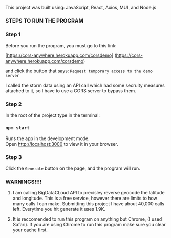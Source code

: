 This project was built using: JavaScript, React, Axios, MUI, and Node.js

### STEPS TO RUN THE PROGRAM

### Step 1
Before you run the program, you must go to this link:

[https://cors-anywhere.herokuapp.com/corsdemo] (https://cors-anywhere.herokuapp.com/corsdemo)

and click the button that says: `Request temporary access to the demo server`

I called the storm data using an API call which had some secruity measures attached to it, so I have to use a CORS server to bypass them.

### Step 2
In the root of the project type in the terminal:

### `npm start`

Runs the app in the development mode.\
Open [http://localhost:3000](http://localhost:3000) to view it in your browser.

### Step 3

Click the `Generate` button on the page, and the program will run. 

### WARNINGS!!!!

1. I am calling BigDataCLoud API to precisley reverse geocode the latitude and longitude. This is a free service, however there are limits to how many calls I can make. Submitting this project I have about 40,000 calls left. Everytime you hit generate it uses 1.9K.


2. It is reccomended to run this program on anything but Chrome, (I used Safari). If you are using Chrome to run this program make sure you clear your cache first. 